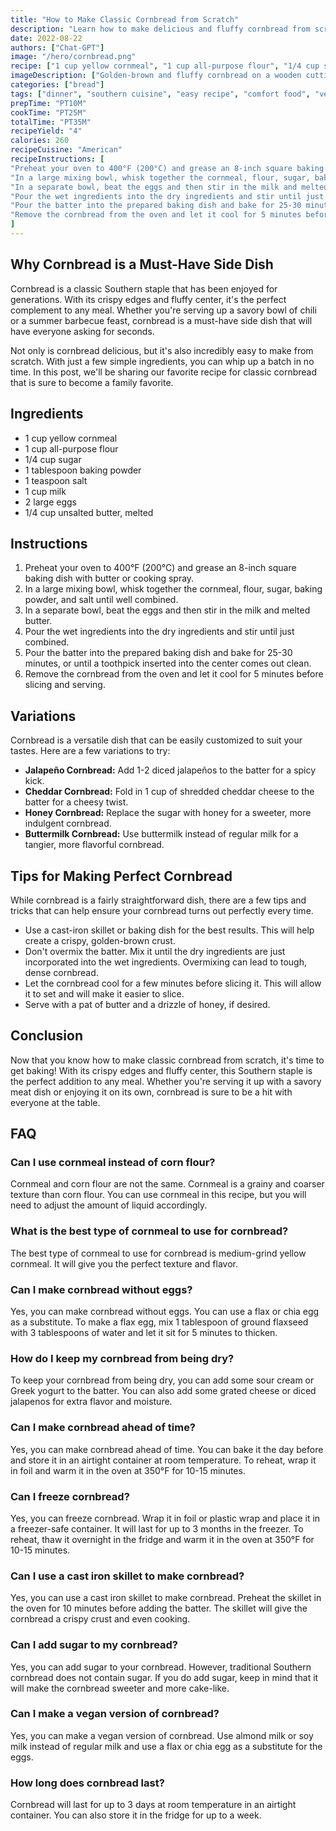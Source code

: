 ```yaml
---
title: "How to Make Classic Cornbread from Scratch"
description: "Learn how to make delicious and fluffy cornbread from scratch with this easy and straightforward recipe. The perfect addition to any meal!"
date: 2022-08-22
authors: ["Chat-GPT"]
image: "/hero/cornbread.png"
recipe: ["1 cup yellow cornmeal", "1 cup all-purpose flour", "1/4 cup sugar", "1 tablespoon baking powder", "1 teaspoon salt", "1 cup milk", "2 large eggs", "1/4 cup unsalted butter, melted"]
imageDescription: ["Golden-brown and fluffy cornbread on a wooden cutting board"]
categories: ["bread"]
tags: ["dinner", "southern cuisine", "easy recipe", "comfort food", "vegetarian"]
prepTime: "PT10M"
cookTime: "PT25M"
totalTime: "PT35M"
recipeYield: "4"
calories: 260
recipeCuisine: "American"
recipeInstructions: [
"Preheat your oven to 400°F (200°C) and grease an 8-inch square baking dish with butter or cooking spray.",
"In a large mixing bowl, whisk together the cornmeal, flour, sugar, baking powder, and salt until well combined.",
"In a separate bowl, beat the eggs and then stir in the milk and melted butter.",
"Pour the wet ingredients into the dry ingredients and stir until just combined.",
"Pour the batter into the prepared baking dish and bake for 25-30 minutes, or until a toothpick inserted into the center comes out clean.",
"Remove the cornbread from the oven and let it cool for 5 minutes before slicing and serving."
]
---
```


## Why Cornbread is a Must-Have Side Dish

Cornbread is a classic Southern staple that has been enjoyed for generations. With its crispy edges and fluffy center, it's the perfect complement to any meal. Whether you're serving up a savory bowl of chili or a summer barbecue feast, cornbread is a must-have side dish that will have everyone asking for seconds.

Not only is cornbread delicious, but it's also incredibly easy to make from scratch. With just a few simple ingredients, you can whip up a batch in no time. In this post, we'll be sharing our favorite recipe for classic cornbread that is sure to become a family favorite.

## Ingredients

- 1 cup yellow cornmeal
- 1 cup all-purpose flour
- 1/4 cup sugar
- 1 tablespoon baking powder
- 1 teaspoon salt
- 1 cup milk
- 2 large eggs
- 1/4 cup unsalted butter, melted

## Instructions

1. Preheat your oven to 400°F (200°C) and grease an 8-inch square baking dish with butter or cooking spray.
2. In a large mixing bowl, whisk together the cornmeal, flour, sugar, baking powder, and salt until well combined.
3. In a separate bowl, beat the eggs and then stir in the milk and melted butter.
4. Pour the wet ingredients into the dry ingredients and stir until just combined.
5. Pour the batter into the prepared baking dish and bake for 25-30 minutes, or until a toothpick inserted into the center comes out clean.
6. Remove the cornbread from the oven and let it cool for 5 minutes before slicing and serving.

## Variations

Cornbread is a versatile dish that can be easily customized to suit your tastes. Here are a few variations to try:

- **Jalapeño Cornbread:** Add 1-2 diced jalapeños to the batter for a spicy kick.
- **Cheddar Cornbread:** Fold in 1 cup of shredded cheddar cheese to the batter for a cheesy twist.
- **Honey Cornbread:** Replace the sugar with honey for a sweeter, more indulgent cornbread.
- **Buttermilk Cornbread:** Use buttermilk instead of regular milk for a tangier, more flavorful cornbread.

## Tips for Making Perfect Cornbread

While cornbread is a fairly straightforward dish, there are a few tips and tricks that can help ensure your cornbread turns out perfectly every time.

- Use a cast-iron skillet or baking dish for the best results. This will help create a crispy, golden-brown crust.
- Don't overmix the batter. Mix it until the dry ingredients are just incorporated into the wet ingredients. Overmixing can lead to tough, dense cornbread.
- Let the cornbread cool for a few minutes before slicing it. This will allow it to set and will make it easier to slice.
- Serve with a pat of butter and a drizzle of honey, if desired.

## Conclusion

Now that you know how to make classic cornbread from scratch, it's time to get baking! With its crispy edges and fluffy center, this Southern staple is the perfect addition to any meal. Whether you're serving it up with a savory meat dish or enjoying it on its own, cornbread is sure to be a hit with everyone at the table.

## FAQ

### Can I use cornmeal instead of corn flour?

Cornmeal and corn flour are not the same. Cornmeal is a grainy and coarser texture than corn flour. You can use cornmeal in this recipe, but you will need to adjust the amount of liquid accordingly.

### What is the best type of cornmeal to use for cornbread?

The best type of cornmeal to use for cornbread is medium-grind yellow cornmeal. It will give you the perfect texture and flavor.

### Can I make cornbread without eggs?

Yes, you can make cornbread without eggs. You can use a flax or chia egg as a substitute. To make a flax egg, mix 1 tablespoon of ground flaxseed with 3 tablespoons of water and let it sit for 5 minutes to thicken.

### How do I keep my cornbread from being dry?

To keep your cornbread from being dry, you can add some sour cream or Greek yogurt to the batter. You can also add some grated cheese or diced jalapenos for extra flavor and moisture.

### Can I make cornbread ahead of time?

Yes, you can make cornbread ahead of time. You can bake it the day before and store it in an airtight container at room temperature. To reheat, wrap it in foil and warm it in the oven at 350°F for 10-15 minutes.

### Can I freeze cornbread?

Yes, you can freeze cornbread. Wrap it in foil or plastic wrap and place it in a freezer-safe container. It will last for up to 3 months in the freezer. To reheat, thaw it overnight in the fridge and warm it in the oven at 350°F for 10-15 minutes.

### Can I use a cast iron skillet to make cornbread?

Yes, you can use a cast iron skillet to make cornbread. Preheat the skillet in the oven for 10 minutes before adding the batter. The skillet will give the cornbread a crispy crust and even cooking.

### Can I add sugar to my cornbread?

Yes, you can add sugar to your cornbread. However, traditional Southern cornbread does not contain sugar. If you do add sugar, keep in mind that it will make the cornbread sweeter and more cake-like.

### Can I make a vegan version of cornbread?

Yes, you can make a vegan version of cornbread. Use almond milk or soy milk instead of regular milk and use a flax or chia egg as a substitute for the eggs.

### How long does cornbread last?

Cornbread will last for up to 3 days at room temperature in an airtight container. You can also store it in the fridge for up to a week.
